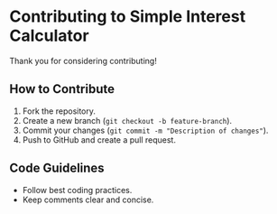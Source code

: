 # Contributing to Simple Interest Calculator

Thank you for considering contributing! 

## How to Contribute
1. Fork the repository.
2. Create a new branch (`git checkout -b feature-branch`).
3. Commit your changes (`git commit -m "Description of changes"`).
4. Push to GitHub and create a pull request.

## Code Guidelines
- Follow best coding practices.
- Keep comments clear and concise.
